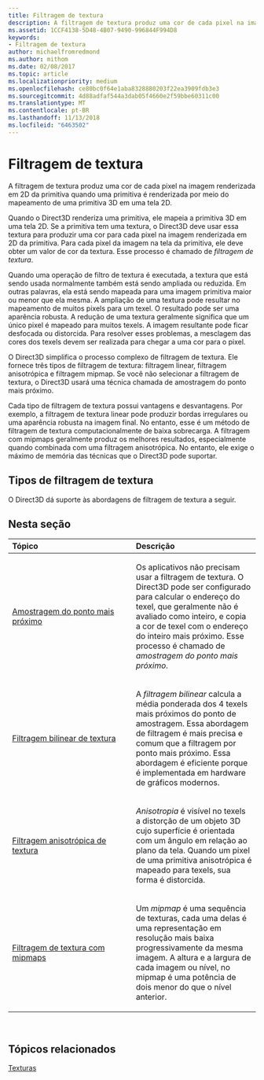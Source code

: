 ```yaml
---
title: Filtragem de textura
description: A filtragem de textura produz uma cor de cada pixel na imagem renderizada em 2D da primitiva quando uma primitiva é renderizada por meio do mapeamento de uma primitiva 3D em uma tela 2D.
ms.assetid: 1CCF4138-5D48-4B07-9490-996844F994D8
keywords:
- Filtragem de textura
author: michaelfromredmond
ms.author: mithom
ms.date: 02/08/2017
ms.topic: article
ms.localizationpriority: medium
ms.openlocfilehash: ce80bc0f64e1aba8328880203f22ea3909fdb3e3
ms.sourcegitcommit: 4d88adfaf544a3dab05f4660e2f59bbe60311c00
ms.translationtype: MT
ms.contentlocale: pt-BR
ms.lasthandoff: 11/13/2018
ms.locfileid: "6463502"
---
```

# <a name="texture-filtering"></a>Filtragem de textura


A filtragem de textura produz uma cor de cada pixel na imagem renderizada em 2D da primitiva quando uma primitiva é renderizada por meio do mapeamento de uma primitiva 3D em uma tela 2D.

Quando o Direct3D renderiza uma primitiva, ele mapeia a primitiva 3D em uma tela 2D. Se a primitiva tem uma textura, o Direct3D deve usar essa textura para produzir uma cor para cada pixel na imagem renderizada em 2D da primitiva. Para cada pixel da imagem na tela da primitiva, ele deve obter um valor de cor da textura. Esse processo é chamado de *filtragem de textura*.

Quando uma operação de filtro de textura é executada, a textura que está sendo usada normalmente também está sendo ampliada ou reduzida. Em outras palavras, ela está sendo mapeada para uma imagem primitiva maior ou menor que ela mesma. A ampliação de uma textura pode resultar no mapeamento de muitos pixels para um texel. O resultado pode ser uma aparência robusta. A redução de uma textura geralmente significa que um único pixel é mapeado para muitos texels. A imagem resultante pode ficar desfocada ou distorcida. Para resolver esses problemas, a mesclagem das cores dos texels devem ser realizada para chegar a uma cor para o pixel.

O Direct3D simplifica o processo complexo de filtragem de textura. Ele fornece três tipos de filtragem de textura: filtragem linear, filtragem anisotrópica e filtragem mipmap. Se você não selecionar a filtragem de textura, o Direct3D usará uma técnica chamada de amostragem do ponto mais próximo.

Cada tipo de filtragem de textura possui vantagens e desvantagens. Por exemplo, a filtragem de textura linear pode produzir bordas irregulares ou uma aparência robusta na imagem final. No entanto, esse é um método de filtragem de textura computacionalmente de baixa sobrecarga. A filtragem com mipmaps geralmente produz os melhores resultados, especialmente quando combinada com uma filtragem anisotrópica. No entanto, ele exige o máximo de memória das técnicas que o Direct3D pode suportar.

## <a name="span-idtypes-of-texture-filteringspanspan-idtypes-of-texture-filteringspanspan-idtypes-of-texture-filteringspantypes-of-texture-filtering"></a><span id="Types-of-texture-filtering"></span><span id="types-of-texture-filtering"></span><span id="TYPES-OF-TEXTURE-FILTERING"></span>Tipos de filtragem de textura


O Direct3D dá suporte às abordagens de filtragem de textura a seguir.

## <a name="span-idin-this-sectionspanin-this-section"></a><span id="in-this-section"></span>Nesta seção


<table>
<colgroup>
<col width="50%" />
<col width="50%" />
</colgroup>
<thead>
<tr class="header">
<th align="left">Tópico</th>
<th align="left">Descrição</th>
</tr>
</thead>
<tbody>
<tr class="odd">
<td align="left"><p><a href="nearest-point-sampling.md">Amostragem do ponto mais próximo</a></p></td>
<td align="left"><p>Os aplicativos não precisam usar a filtragem de textura. O Direct3D pode ser configurado para calcular o endereço do texel, que geralmente não é avaliado como inteiro, e copia a cor de texel com o endereço do inteiro mais próximo. Esse processo é chamado de <em>amostragem do ponto mais próximo</em>.</p></td>
</tr>
<tr class="even">
<td align="left"><p><a href="bilinear-texture-filtering.md">Filtragem bilinear de textura</a></p></td>
<td align="left"><p>A <em>filtragem bilinear</em> calcula a média ponderada dos 4 texels mais próximos do ponto de amostragem. Essa abordagem de filtragem é mais precisa e comum que a filtragem por ponto mais próximo. Essa abordagem é eficiente porque é implementada em hardware de gráficos modernos.</p></td>
</tr>
<tr class="odd">
<td align="left"><p><a href="anisotropic-texture-filtering.md">Filtragem anisotrópica de textura</a></p></td>
<td align="left"><p><em>Anisotropia</em> é visível no texels a distorção de um objeto 3D cujo superfície é orientada com um ângulo em relação ao plano da tela. Quando um pixel de uma primitiva anisotrópica é mapeado para texels, sua forma é distorcida.</p></td>
</tr>
<tr class="even">
<td align="left"><p><a href="texture-filtering-with-mipmaps.md">Filtragem de textura com mipmaps</a></p></td>
<td align="left"><p>Um <em>mipmap</em> é uma sequência de texturas, cada uma delas é uma representação em resolução mais baixa progressivamente da mesma imagem. A altura e a largura de cada imagem ou nível, no mipmap é uma potência de dois menor do que o nível anterior.</p></td>
</tr>
</tbody>
</table>

 

## <a name="span-idrelated-topicsspanrelated-topics"></a><span id="related-topics"></span>Tópicos relacionados


[Texturas](textures.md)

 

 




